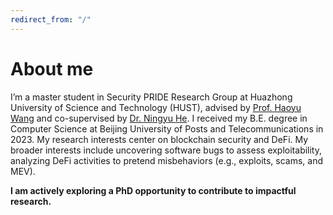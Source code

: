 ```yaml
---
redirect_from: "/"
---
```


# About me
I’m a master student in Security PRIDE Research Group at Huazhong University of Science and Technology (HUST), advised by [Prof. Haoyu Wang](https://howiepku.github.io/index.html) and co-supervised by [Dr. Ningyu He](https://ningyu-he.notion.site/Ningyu-s-Homepage-74990eabecda4c5b9cd0e90762ebc7a9). I received my B.E. degree in Computer Science at Beijing University of Posts and Telecommunications in 2023. My research interests center on blockchain security and DeFi. My broader interests include uncovering software bugs to assess exploitability, analyzing DeFi activities to pretend misbehaviors (e.g., exploits, scams, and MEV).

**I am actively exploring a PhD opportunity to contribute to impactful research.**

